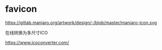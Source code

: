 # favicon

https://gitlab.manjaro.org/artwork/design/-/blob/master/manjaro-icon.svg

在线转换为多尺寸ICO

https://www.icoconverter.com/
